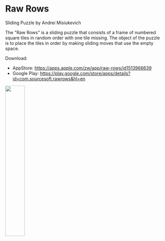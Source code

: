 # Raw Rows
Sliding Puzzle by Andrei Misiukevich

The "Raw Rows" is a sliding puzzle that consists of a frame of numbered square tiles in random order with one tile missing. The object of the puzzle is to place the tiles in order by making sliding moves that use the empty space.

Download:
- AppStore: https://apps.apple.com/zw/app/raw-rows/id1513966639
- Google Play: https://play.google.com/store/apps/details?id=com.sourcesoft.rawrows&hl=en

<image src="https://github.com/AndreiMisiukevich/RawRows/blob/master/sample.gif?raw=true" width="35%"/>
